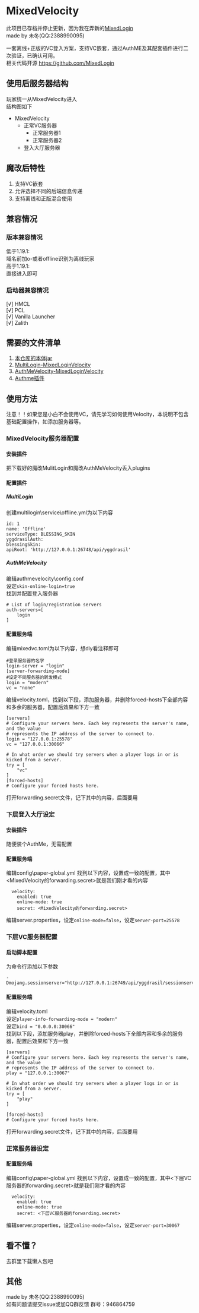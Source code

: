 # MixedVelocity

此项目已存档并停止更新，因为我在弄新的[MixedLogin](https://github.com/MixedLogin/MixedLogin)  
made by 未冬(QQ:2388990095)

一套离线+正版的VC登入方案，支持VC嵌套，通过AuthME及其配套插件进行二次验证，已确认可用。  
相关代码开源 https://github.com/MixedLogin
## 使用后服务器结构
玩家统一从MixedVelocity进入  
结构图如下
- MixedVelocity
    - 正常VC服务器
        - 正常服务器1
        - 正常服务器2
    - 登入大厅服务器
## 魔改后特性

1. 支持VC嵌套
2. 允许选择不同的后端信息传递
3. 支持离线和正版混合使用

## 兼容情况
### 版本兼容情况
低于1.19.1:  
域名前加o-或者offline识别为离线玩家  
高于1.19.1:  
直接进入即可
### 启动器兼容情况
[√] HMCL  
[√] PCL  
[√] Vanilla Launcher  
[√] Zalith
## 需要的文件清单
1. [本仓库的本体jar](https://github.com/MixedLogin/MixedLoginVelocity/releases/latest)
2. [MultiLogin-MixedLoginVelocity](https://github.com/MixedLogin/MultiLogin/releases/latest)
3. [AuthMeVelocity-MixedLoginVelocity](https://github.com/MixedLogin/AuthMeVelocity/releases/latest)
4. [Authme插件](https://github.com/AuthMe/AuthMeReloaded/releases/latest)


## 使用方法
注意！！如果您是小白不会使用VC，请先学习如何使用Velocity，本说明不包含基础配置操作，如添加服务器等。
### MixedVelocity服务器配置
#### 安装插件
把下载好的魔改MulitLogin和魔改AuthMeVelocity丢入plugins
#### 配置插件
##### MultiLogin
创建multilogin\service\offline.yml为以下内容
````
id: 1
name: 'Offline'
serviceType: BLESSING_SKIN
yggdrasilAuth:
blessingSkin:
apiRoot: 'http://127.0.0.1:26748/api/yggdrasil'
````
##### AuthMeVelocity
编辑authmevelocity\config.conf  
设定`skin-online-login=true`  
找到并配置登入服务器
````
# List of login/registration servers
auth-servers=[
    login
]
````
#### 配置服务端
编辑mixedvc.toml为以下内容，想diy看注释即可
````
#登录服务器的名字
login-server = "login"
[server-forwarding-mode]
#设定不同服务器的转发模式
login = "modern"
vc = "none"
````
编辑velocity.toml，找到以下段，添加服务器，并删除forced-hosts下全部内容和多余的服务器，配置后效果和下方一致
````
[servers]
# Configure your servers here. Each key represents the server's name, and the value
# represents the IP address of the server to connect to.
login = "127.0.0.1:25578"
vc = "127.0.0.1:30066"

# In what order we should try servers when a player logs in or is kicked from a server.
try = [
    "vc"
]
[forced-hosts]
# Configure your forced hosts here.

````
打开forwarding.secret文件，记下其中的内容，后面要用

### 下层登入大厅设定
#### 安装插件
随便装个AuthMe，无需配置
#### 配置服务端
编辑config\paper-global.yml
找到以下内容，设置成一致的配置，其中<MixedVelocity的forwarding.secret>就是我们刚才看的内容
````
  velocity:
    enabled: true
    online-mode: true
    secret: <MixedVelocity的forwarding.secret>
````
编辑server.properties，设定`online-mode=false`，设定`server-port=25578`

### 下层VC服务器配置
#### 启动脚本配置
为命令行添加以下参数
````
-Dmojang.sessionserver="http://127.0.0.1:26749/api/yggdrasil/sessionserver/session/minecraft/hasJoined"
````
#### 配置服务端
编辑velocity.toml  
设定`player-info-forwarding-mode = "modern"`  
设定`bind = "0.0.0.0:30066"`  
找到以下段，添加服务器play，并删除forced-hosts下全部内容和多余的服务器，配置后效果和下方一致
````
[servers]
# Configure your servers here. Each key represents the server's name, and the value
# represents the IP address of the server to connect to.
play = "127.0.0.1:30067"

# In what order we should try servers when a player logs in or is kicked from a server.
try = [
    "play"
]

[forced-hosts]
# Configure your forced hosts here.

````
打开forwarding.secret文件，记下其中的内容，后面要用
### 正常服务器设定
#### 配置服务端
编辑config\paper-global.yml
找到以下内容，设置成一致的配置，其中<下层VC服务器的forwarding.secret>就是我们刚才看的内容
````
  velocity:
    enabled: true
    online-mode: true
    secret: <下层VC服务器的forwarding.secret>
````
编辑server.properties，设定`online-mode=false`，设定`server-port=30067`
## 看不懂？
去群里下载懒人包吧
## 其他
made by 未冬(QQ:2388990095)  
如有问题请提交issue或加QQ群反馈 群号：946864759